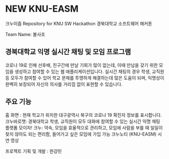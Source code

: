 # NEW KNU-EASM
크누이즘
Repository for KNU SW Hackathon
경북대학교 소프트웨어 해커톤

Team Name: 불사조
## 경북대학교 익명 실시간 채팅 및 모임 프로그램
코로나 19로 인해 선후배, 친구간에 만날 기회가 많이 없는데, 이때 만남을 갖기 위한 모임을 생성하고 참여할 수 있는 웹 애플리케이션입니다.
실시간 채팅의 경우 학생, 교직원 등 모두가 참여할 수 있어 학교 문제를 투명하게 해결하는데 많은 도움이 되며, 익명성이 완벽히 보장되어 자신의 의사를 거리낌 없이 표현할 수 있습니다.

## 주요 기능
홈 화면 : 현재 학교가 위치한 대구광역시 북구의 코로나 19 확진자 정보를 표시합니다.
크누바로챗: 경북대학교 학생, 교직원이 모두 대화에 참여할 수 있는 실시간 익명 채팅 플랫폼
모이자! 크누: 약속, 모임을 효율적으로 관리하고, 모임에 사람을 부를 때 일일이 찾지 않아도 되는 편리함, 들어가고 싶은 모임에 가입 가능
크누노티 (KNU-EASM) 시연 영상

프로젝트 기획 및 개발 : 한강민
